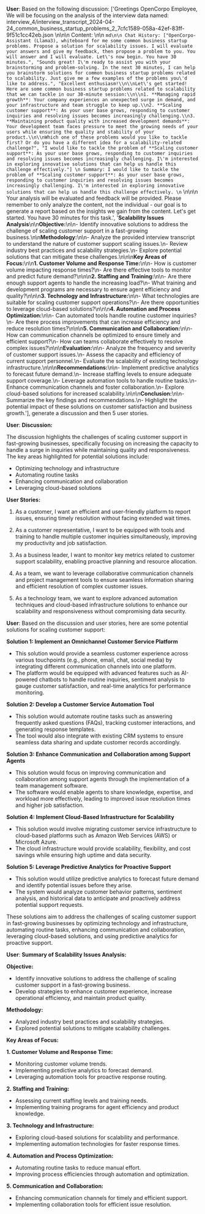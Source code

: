 **User**: Based on the following discussion: ['Greetings OpenCorpo Employee, We will be focusing on the analysis of the interview data named: interview_4/interview_transcript_2024-04-24_common_business_startup_problems_2_7cfc1589-058a-42ef-83ff-9f51c1cc42eb.json \n\n\n Content: \n\n ```md\n\n Chat History: ["OpenCorpo-Assistant (Llama3), whiteboard for me some common business startup problems. Propose a solution for scalability issues. I will evaluate your answers and give my feedback, then propose a problem to you. You will answer and I will evaluate. Let\'s now begin. You have 30 minutes.", "Sounds great! I\'m ready to assist you with your brainstorming and problem-solving. In the next 30 minutes, I can help you brainstorm solutions for common business startup problems related to scalability. Just give me a few examples of the problems you\'d like to address.", "Excellent enthusiasm!\\n\\nLet\'s get started! Here are some common business startup problems related to scalability that we can tackle in our 30-minute session:\\n\\n1. **Managing rapid growth**: Your company experiences an unexpected surge in demand, and your infrastructure and team struggle to keep up.\\n2. **Scaling customer support**: As your user base grows, responding to customer inquiries and resolving issues becomes increasingly challenging.\\n3. **Maintaining product quality with increased development demands**: Your development team faces pressure to meet the growing needs of your users while ensuring the quality and stability of your product.\\n\\nWhich one of these problems would you like to tackle first? Or do you have a different idea for a scalability-related challenge?", "I would like to tackle the problem of **Scaling customer support**: As your user base grows, responding to customer inquiries and resolving issues becomes increasingly challenging. I\'m interested in exploring innovative solutions that can help us handle this challenge effectively."] \n Summary: I would like to tackle the problem of **Scaling customer support**: As your user base grows, responding to customer inquiries and resolving issues becomes increasingly challenging. I\'m interested in exploring innovative solutions that can help us handle this challenge effectively. \n``` \n\n\n Your analysis will be evaluated and feedback will be provided. Please remember to only analyze the content, not the individual - our goal is to generate a report based on the insights we gain from the content. Let\'s get started. You have 30 minutes for this task.', '**Scalability Issues Analysis**\n\n**Objective:**\n\n- Identify innovative solutions to address the challenge of scaling customer support in a fast-growing business.\n\n**Methodology:**\n\n- Analyze the provided interview transcript to understand the nature of customer support scaling issues.\n- Review industry best practices and scalability strategies.\n- Explore potential solutions that can mitigate these challenges.\n\n\n**Key Areas of Focus:**\n\n**1. Customer Volume and Response Time:**\n\n- How is customer volume impacting response times?\n- Are there effective tools to monitor and predict future demand?\n\n\n**2. Staffing and Training:**\n\n- Are there enough support agents to handle the increasing load?\n- What training and development programs are necessary to ensure agent efficiency and quality?\n\n\n**3. Technology and Infrastructure:**\n\n- What technologies are suitable for scaling customer support operations?\n- Are there opportunities to leverage cloud-based solutions?\n\n\n**4. Automation and Process Optimization:**\n\n- Can automated tools handle routine customer inquiries?\n- Are there process improvements that can increase efficiency and reduce resolution times?\n\n\n**5. Communication and Collaboration:**\n\n- How can communication channels be optimized to ensure timely and efficient support?\n- How can teams collaborate effectively to resolve complex issues?\n\n\n**Evaluation:**\n\n- Analyze the frequency and severity of customer support issues.\n- Assess the capacity and efficiency of current support personnel.\n- Evaluate the scalability of existing technology infrastructure.\n\n\n**Recommendations:**\n\n- Implement predictive analytics to forecast future demand.\n- Increase staffing levels to ensure adequate support coverage.\n- Leverage automation tools to handle routine tasks.\n- Enhance communication channels and foster collaboration.\n- Explore cloud-based solutions for increased scalability.\n\n\n**Conclusion:**\n\n- Summarize the key findings and recommendations.\n- Highlight the potential impact of these solutions on customer satisfaction and business growth.'], generate a discussion and then 5 user stories.

**User**: **Discussion:**

The discussion highlights the challenges of scaling customer support in fast-growing businesses, specifically focusing on increasing the capacity to handle a surge in inquiries while maintaining quality and responsiveness. The key areas highlighted for potential solutions include:

- Optimizing technology and infrastructure
- Automating routine tasks
- Enhancing communication and collaboration
- Leveraging cloud-based solutions

**User Stories:**

1. As a customer, I want an efficient and user-friendly platform to report issues, ensuring timely resolution without facing extended wait times.


2. As a customer representative, I want to be equipped with tools and training to handle multiple customer inquiries simultaneously, improving my productivity and job satisfaction.


3. As a business leader, I want to monitor key metrics related to customer support scalability, enabling proactive planning and resource allocation.


4. As a team, we want to leverage collaborative communication channels and project management tools to ensure seamless information sharing and efficient resolution of complex customer issues.


5. As a technology team, we want to explore advanced automation techniques and cloud-based infrastructure solutions to enhance our scalability and responsiveness without compromising data security.

**User**: Based on the discussion and user stories, here are some potential solutions for scaling customer support:

**Solution 1: Implement an Omnichannel Customer Service Platform**

* This solution would provide a seamless customer experience across various touchpoints (e.g., phone, email, chat, social media) by integrating different communication channels into one platform.
* The platform would be equipped with advanced features such as AI-powered chatbots to handle routine inquiries, sentiment analysis to gauge customer satisfaction, and real-time analytics for performance monitoring.

**Solution 2: Develop a Customer Service Automation Tool**

* This solution would automate routine tasks such as answering frequently asked questions (FAQs), tracking customer interactions, and generating response templates.
* The tool would also integrate with existing CRM systems to ensure seamless data sharing and update customer records accordingly.

**Solution 3: Enhance Communication and Collaboration among Support Agents**

* This solution would focus on improving communication and collaboration among support agents through the implementation of a team management software.
* The software would enable agents to share knowledge, expertise, and workload more effectively, leading to improved issue resolution times and higher job satisfaction.

**Solution 4: Implement Cloud-Based Infrastructure for Scalability**

* This solution would involve migrating customer service infrastructure to cloud-based platforms such as Amazon Web Services (AWS) or Microsoft Azure.
* The cloud infrastructure would provide scalability, flexibility, and cost savings while ensuring high uptime and data security.

**Solution 5: Leverage Predictive Analytics for Proactive Support**

* This solution would utilize predictive analytics to forecast future demand and identify potential issues before they arise.
* The system would analyze customer behavior patterns, sentiment analysis, and historical data to anticipate and proactively address potential support requests.

These solutions aim to address the challenges of scaling customer support in fast-growing businesses by optimizing technology and infrastructure, automating routine tasks, enhancing communication and collaboration, leveraging cloud-based solutions, and using predictive analytics for proactive support.

**User**: **Summary of Scalability Issues Analysis:**

**Objective:**

- Identify innovative solutions to address the challenge of scaling customer support in a fast-growing business.
- Develop strategies to enhance customer experience, increase operational efficiency, and maintain product quality.

**Methodology:**

- Analyzed industry best practices and scalability strategies.
- Explored potential solutions to mitigate scalability challenges.

**Key Areas of Focus:**

**1. Customer Volume and Response Time:**
- Monitoring customer volume trends.
- Implementing predictive analytics to forecast demand.
- Leveraging automation tools for proactive response routing.

**2. Staffing and Training:**
- Assessing current staffing levels and training needs.
- Implementing training programs for agent efficiency and product knowledge.

**3. Technology and Infrastructure:**
- Exploring cloud-based solutions for scalability and performance.
- Implementing automation technologies for faster response times.

**4. Automation and Process Optimization:**
- Automating routine tasks to reduce manual effort.
- Improving process efficiencies through automation and optimization.

**5. Communication and Collaboration:**
- Enhancing communication channels for timely and efficient support.
- Implementing collaboration tools for efficient issue resolution.

